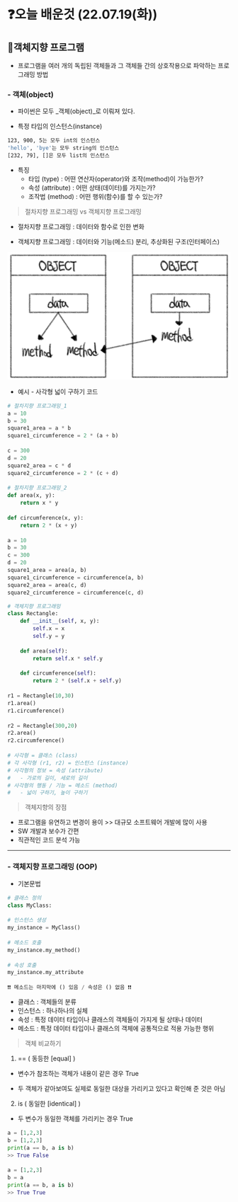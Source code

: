 # ❓오늘 배운것 (22.07.19(화))

## 💫객체지향 프로그램

- 프로그램을 여러 개의 독립된 객체들과 그 객체들 간의 상호작용으로 파악하는 프로그래밍 방법



### - 객체(object)

- 파이썬은 모두 _객체(object)_로 이뤄져 있다.

- 특정 타입의 인스턴스(instance)

```bash
123, 900, 5는 모두 int의 인스턴스
'hello', 'bye'는 모두 string의 인스턴스
[232, 79], []은 모두 list의 인스턴스
```

- 특징
  - 타입 (type) : 어떤 연산자(operator)와 조작(method)이 가능한가?
  - 속성 (attribute) : 어떤 상태(데이터)를 가지는가?
  - 조작법 (method) : 어떤 행위(함수)를 할 수 있는가?



> 절차지향 프로그래밍 vs 객체지향 프로그래밍

- 절차지향 프로그래밍 : 데이터와 함수로 인한 변화

- 객체지향 프로그래밍 : 데이터와 기능(메소드) 분리, 추상화된 구조(인터페이스)

<img src="TIL_220719.assets/객체지향.jpg" alt="객체지향" style="zoom:50%;" />

- 예시 - 사각형 넓이 구하기 코드

```python
# 절차지향 프로그래밍_1
a = 10
b = 30
square1_area = a * b
square1_circumference = 2 * (a + b)

c = 300
d = 20
square2_area = c * d
square2_circumference = 2 * (c + d)

# 절차지향 프로그래밍_2
def area(x, y):
    return x * y

def circumference(x, y):
    return 2 * (x + y)

a = 10
b = 30
c = 300
d = 20
square1_area = area(a, b)
square1_circumference = circumference(a, b)
square2_area = area(c, d)
square2_circumference = circumference(c, d)
```

```python
# 객체지향 프로그래밍
class Rectangle:
    def __init__(self, x, y):
        self.x = x
        self.y = y
        
    def area(self):
        return self.x * self.y
    
    def circumference(self):
        return 2 * (self.x + self.y)
    
r1 = Rectangle(10,30)
r1.area()
r1.circumference()

r2 = Rectangle(300,20)
r2.area()
r2.circumference()

# 사각형 = 클래스 (class)
# 각 사각형 (r1, r2) = 인스턴스 (instance)
# 사각형의 정보 = 속성 (attribute)
#	- 가로의 길이, 세로의 길이
# 사각형의 행동 / 기능 = 메소드 (method)
#	- 넓이 구하기, 높이 구하기
```



> 객체지향의 장점

- 프로그램을 유연하고 변경이 용이 >> 대규모 소프트웨어 개발에 많이 사용
- SW 개발과 보수가 간편
- 직관적인 코드 분석 가능





---





### - 객체지향 프로그래밍 (OOP)

- 기본문법

```python
# 클래스 정의
class MyClass:
    
# 인스턴스 생성
my_instance = MyClass()

# 메소드 호출
my_instance.my_method()

# 속성 호출
my_instance.my_attribute  

❗❗ 메소드는 마지막에 () 있음 / 속성은 () 없음 ❗❗
```

- 클래스 : 객체들의 분류
- 인스턴스 : 하나하나의 실체
- 속성 : 특정 데이터 타입이나 클래스의 객체들이 가지게 될 상태나 데이터
- 메소드 : 특정 데이터 타입이나 클래스의 객체에 공통적으로 적용 가능한 행위



> 객체 비교하기

1.  ==  ( 동등한 [equal] )

- 변수가 참조하는 객체가 내용이 같은 경우 True

- 두 객체가 같아보여도 실제로 동일한 대상을 가리키고 있다고 확인해 준 것은 아님

2.  is ( 동일한 [identical] )

- 두 변수가 동일한 객체를 가리키는 경우 True

```python
a = [1,2,3]
b = [1,2,3]
print(a == b, a is b)
>> True False

a = [1,2,3]
b = a
print(a == b, a is b)
>> True True
```

